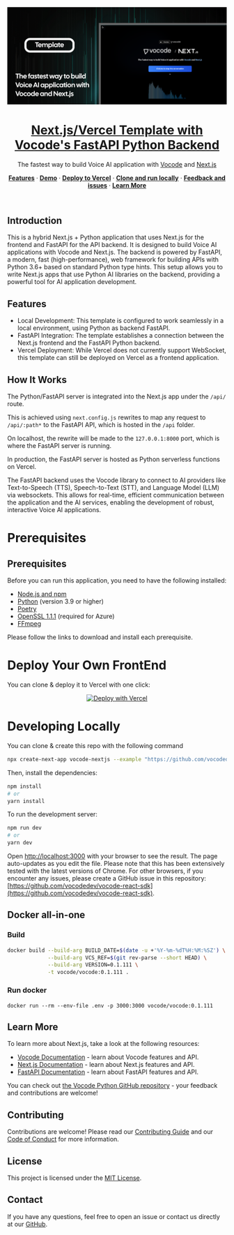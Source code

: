 <a href="https://github.com/vocodedev/vocode-next-template">
  <img alt="Next.js/Vercel Template with Vocode's FastAPI Python Backend" src="public/readme_hero.webp">
  <h1 align="center">Next.js/Vercel Template with Vocode's FastAPI Python Backend</h1>
</a>

<p align="center">
  The fastest way to build Voice AI application with 
  <a href="https://vocode.dev" target="_blank" rel="noopener noreferrer"> Vocode</a> and 
  <a href="https://nextjs.org" target="_blank" rel="noopener noreferrer"> Next.js</a>
</p>

<p align="center">
  <a href="#features"><strong>Features</strong></a> ·
  <a href="#demo"><strong>Demo</strong></a> ·
  <a href="https://vercel.com/new/clone?repository-url=https%3A%2F%2Fgithub.com%2Fvocodedev%2Fvocode-next-template&demo-title=Next.js%2FVercel%20Template%20with%20Vocode's&demo-description=The%20fastest%20way%20to%20build%20Voice%20AI%20application%20with%20Vocode%20and%20Next.js&demo-image=https%3A%2F%2Fraw.githubusercontent.com%2Fvocodedev%2Fvocode-next-template%2Fmain%2Fpublic%2Freadme_hero.webp"><strong>Deploy to Vercel</strong></a> ·
  <a href="#developing-locally"><strong>Clone and run locally</strong></a> ·
  <a href="#feedback-and-issues"><strong>Feedback and issues</strong></a> ·
  <a href="#learn-more"><strong>Learn More</strong></a>
</p>
<br/>


## Introduction

This is a hybrid Next.js + Python application that uses Next.js for the frontend and FastAPI for the API backend. It is designed to build Voice AI applications with Vocode and Next.js. The backend is powered by FastAPI, a modern, fast (high-performance), web framework for building APIs with Python 3.6+ based on standard Python type hints. This setup allows you to write Next.js apps that use Python AI libraries on the backend, providing a powerful tool for AI application development.

## Features

- Local Development: This template is configured to work seamlessly in a local environment, using Python as backend FastAPI.
- FastAPI Integration: The template establishes a connection between the Next.js frontend and the FastAPI Python backend.
- Vercel Deployment: While Vercel does not currently support WebSocket, this template can still be deployed on Vercel as a frontend application.

## How It Works

The Python/FastAPI server is integrated into the Next.js app under the `/api/` route.

This is achieved using `next.config.js` rewrites to map any request to `/api/:path*` to the FastAPI API, which is hosted in the `/api` folder.

On localhost, the rewrite will be made to the `127.0.0.1:8000` port, which is where the FastAPI server is running.

In production, the FastAPI server is hosted as Python serverless functions on Vercel.

The FastAPI backend uses the Vocode library to connect to AI providers like Text-to-Speech (TTS), Speech-to-Text (STT), and Language Model (LLM) via websockets. This allows for real-time, efficient communication between the application and the AI services, enabling the development of robust, interactive Voice AI applications.

# Prerequisites

## Prerequisites

Before you can run this application, you need to have the following installed:

- [Node.js and npm](https://nodejs.org/en/download/)
- [Python](https://www.python.org/downloads/) (version 3.9 or higher)
- [Poetry](https://python-poetry.org/docs/#installation)
- [OpenSSL 1.1.1](https://learn.microsoft.com/en-us/azure/ai-services/speech-service/quickstarts/setup-platform?tabs=linux%2Cubuntu%2Cdotnetcli%2Cdotnet%2Cjre%2Cmaven%2Cnodejs%2Cmac%2Cpypi&pivots=programming-language-python) (required for Azure)
- [FFmpeg](https://ffmpeg.org/download.html)

Please follow the links to download and install each prerequisite.


# Deploy Your Own FrontEnd
You can clone & deploy it to Vercel with one click:

<p align="center">
  <a href="https://vercel.com/new/clone?repository-url=https%3A%2F%2Fgithub.com%2Fvocodedev%2Fvocode-next-template&demo-title=Next.js%2FVercel%20Template%20with%20Vocode's&demo-description=The%20fastest%20way%20to%20build%20Voice%20AI%20application%20with%20Vocode%20and%20Next.js&demo-image=https%3A%2F%2Fraw.githubusercontent.com%2Fvocodedev%2Fvocode-next-template%2Fmain%2Fpublic%2Freadme_hero.webp">
    <img src="https://vercel.com/button" alt="Deploy with Vercel">
  </a>
</p>

# Developing Locally
You can clone & create this repo with the following command

```bash
npx create-next-app vocode-nextjs --example "https://github.com/vocodedev/vocode-next-template"
```

Then, install the dependencies:

```bash
npm install
# or
yarn install
```

To run the development server:

```bash
npm run dev
# or
yarn dev
```

Open [http://localhost:3000](http://localhost:3000) with your browser to see the result. The page auto-updates as you edit the file. Please note that this has been extensively tested with the latest versions of Chrome. For other browsers, if you encounter any issues, please create a GitHub issue in this repository: [https://github.com/vocodedev/vocode-react-sdk](https://github.com/vocodedev/vocode-react-sdk).

## Docker all-in-one

### Build
```bash
docker build --build-arg BUILD_DATE=$(date -u +'%Y-%m-%dT%H:%M:%SZ') \
             --build-arg VCS_REF=$(git rev-parse --short HEAD) \
             --build-arg VERSION=0.1.111 \
             -t vocode/vocode:0.1.111 .

```
### Run docker

```
docker run --rm --env-file .env -p 3000:3000 vocode/vocode:0.1.111
```

## Learn More

To learn more about Next.js, take a look at the following resources:

- [Vocode Documentation](https://docs.vocode.dev/welcome) - learn about Vocode features and API.
- [Next.js Documentation](https://nextjs.org/docs) - learn about Next.js features and API.
- [FastAPI Documentation](https://fastapi.tiangolo.com/) - learn about FastAPI features and API.

You can check out [the Vocode Python GitHub repository](https://github.com/vocodedev/vocode-python) - your feedback and contributions are welcome!

## Contributing

Contributions are welcome! Please read our [Contributing Guide](./CONTRIBUTING.md) and our [Code of Conduct](./CODE_OF_CONDUCT.md) for more information.

## License

This project is licensed under the [MIT License](./LICENSE).

## Contact

If you have any questions, feel free to open an issue or contact us directly at our [GitHub](https://github.com/vocodedev).
